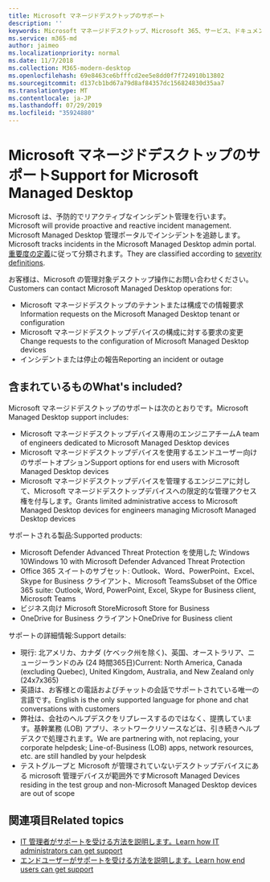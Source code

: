 ```yaml
---
title: Microsoft マネージドデスクトップのサポート
description: ''
keywords: Microsoft マネージドデスクトップ、Microsoft 365、サービス、ドキュメント
ms.service: m365-md
author: jaimeo
ms.localizationpriority: normal
ms.date: 11/7/2018
ms.collection: M365-modern-desktop
ms.openlocfilehash: 69e8463ce6bfffcd2ee5e8dd0f7f724910b13802
ms.sourcegitcommit: d137cb1bd67a79d8af84357dc156824830d35aa7
ms.translationtype: MT
ms.contentlocale: ja-JP
ms.lasthandoff: 07/29/2019
ms.locfileid: "35924880"
---
```

# <a name="support-for-microsoft-managed-desktop"></a><span data-ttu-id="e6562-103">Microsoft マネージドデスクトップのサポート</span><span class="sxs-lookup"><span data-stu-id="e6562-103">Support for Microsoft Managed Desktop</span></span>

<span data-ttu-id="e6562-104">Microsoft は、予防的でリアクティブなインシデント管理を行います。</span><span class="sxs-lookup"><span data-stu-id="e6562-104">Microsoft will provide proactive and reactive incident management.</span></span> <span data-ttu-id="e6562-105">Microsoft Managed Desktop 管理ポータルでインシデントを追跡します。</span><span class="sxs-lookup"><span data-stu-id="e6562-105">Microsoft tracks incidents in the Microsoft Managed Desktop admin portal.</span></span> <span data-ttu-id="e6562-106">[重要度の定義](../working-with-managed-desktop/admin-support.md#sev)に従って分類されます。</span><span class="sxs-lookup"><span data-stu-id="e6562-106">They are classified according to [severity definitions](../working-with-managed-desktop/admin-support.md#sev).</span></span>

<span data-ttu-id="e6562-107">お客様は、Microsoft の管理対象デスクトップ操作にお問い合わせください。</span><span class="sxs-lookup"><span data-stu-id="e6562-107">Customers can contact Microsoft Managed Desktop operations for:</span></span>
- <span data-ttu-id="e6562-108">Microsoft マネージドデスクトップのテナントまたは構成での情報要求</span><span class="sxs-lookup"><span data-stu-id="e6562-108">Information requests on the Microsoft Managed Desktop tenant or configuration</span></span>
- <span data-ttu-id="e6562-109">Microsoft マネージドデスクトップデバイスの構成に対する要求の変更</span><span class="sxs-lookup"><span data-stu-id="e6562-109">Change requests to the configuration of Microsoft Managed Desktop devices</span></span>
- <span data-ttu-id="e6562-110">インシデントまたは停止の報告</span><span class="sxs-lookup"><span data-stu-id="e6562-110">Reporting an incident or outage</span></span>

## <a name="whats-included"></a><span data-ttu-id="e6562-111">含まれているもの</span><span class="sxs-lookup"><span data-stu-id="e6562-111">What's included?</span></span>

<span data-ttu-id="e6562-112">Microsoft マネージドデスクトップのサポートは次のとおりです。</span><span class="sxs-lookup"><span data-stu-id="e6562-112">Microsoft Managed Desktop support includes:</span></span>

- <span data-ttu-id="e6562-113">Microsoft マネージドデスクトップデバイス専用のエンジニアチーム</span><span class="sxs-lookup"><span data-stu-id="e6562-113">A team of engineers dedicated to Microsoft Managed Desktop devices</span></span>
- <span data-ttu-id="e6562-114">Microsoft マネージドデスクトップデバイスを使用するエンドユーザー向けのサポートオプション</span><span class="sxs-lookup"><span data-stu-id="e6562-114">Support options for end users with Microsoft Managed Desktop devices</span></span>
- <span data-ttu-id="e6562-115">Microsoft マネージドデスクトップデバイスを管理するエンジニアに対して、Microsoft マネージドデスクトップデバイスへの限定的な管理アクセス権を付与します。</span><span class="sxs-lookup"><span data-stu-id="e6562-115">Grants limited administrative access to Microsoft Managed Desktop devices for engineers managing Microsoft Managed Desktop devices</span></span> 

<span data-ttu-id="e6562-116">サポートされる製品:</span><span class="sxs-lookup"><span data-stu-id="e6562-116">Supported products:</span></span>

- <span data-ttu-id="e6562-117">Microsoft Defender Advanced Threat Protection を使用した Windows 10</span><span class="sxs-lookup"><span data-stu-id="e6562-117">Windows 10 with Microsoft Defender Advanced Threat Protection</span></span> 
- <span data-ttu-id="e6562-118">Office 365 スイートのサブセット: Outlook、Word、PowerPoint、Excel、Skype for Business クライアント、Microsoft Teams</span><span class="sxs-lookup"><span data-stu-id="e6562-118">Subset of the Office 365 suite: Outlook, Word, PowerPoint, Excel, Skype for Business client, Microsoft Teams</span></span> 
- <span data-ttu-id="e6562-119">ビジネス向け Microsoft Store</span><span class="sxs-lookup"><span data-stu-id="e6562-119">Microsoft Store for Business</span></span> 
- <span data-ttu-id="e6562-120">OneDrive for Business クライアント</span><span class="sxs-lookup"><span data-stu-id="e6562-120">OneDrive for Business client</span></span> 

<span data-ttu-id="e6562-121">サポートの詳細情報:</span><span class="sxs-lookup"><span data-stu-id="e6562-121">Support details:</span></span>

- <span data-ttu-id="e6562-122">現行: 北アメリカ、カナダ (ケベック州を除く)、英国、オーストラリア、ニュージーランドのみ (24 時間365日)</span><span class="sxs-lookup"><span data-stu-id="e6562-122">Current: North America, Canada (excluding Quebec), United Kingdom, Australia, and New Zealand only (24x7x365)</span></span> 
- <span data-ttu-id="e6562-123">英語は、お客様との電話およびチャットの会話でサポートされている唯一の言語です。</span><span class="sxs-lookup"><span data-stu-id="e6562-123">English is the only supported language for phone and chat conversations with customers</span></span> 
- <span data-ttu-id="e6562-124">弊社は、会社のヘルプデスクをリプレースするのではなく、提携しています。基幹業務 (LOB) アプリ、ネットワークリソースなどは、引き続きヘルプデスクで処理されます。</span><span class="sxs-lookup"><span data-stu-id="e6562-124">We are partnering with, not replacing, your corporate helpdesk; Line-of-Business (LOB) apps, network resources, etc. are still handled by your helpdesk</span></span> 
- <span data-ttu-id="e6562-125">テストグループと Microsoft が管理されていないデスクトップデバイスにある microsoft 管理デバイスが範囲外です</span><span class="sxs-lookup"><span data-stu-id="e6562-125">Microsoft Managed Devices residing in the test group and non-Microsoft Managed Desktop devices are out of scope</span></span> 


## <a name="related-topics"></a><span data-ttu-id="e6562-126">関連項目</span><span class="sxs-lookup"><span data-stu-id="e6562-126">Related topics</span></span>

- [<span data-ttu-id="e6562-127">IT 管理者がサポートを受ける方法を説明します。</span><span class="sxs-lookup"><span data-stu-id="e6562-127">Learn how IT administrators can get support</span></span>](../working-with-managed-desktop/admin-support.md)
- [<span data-ttu-id="e6562-128">エンドユーザーがサポートを受ける方法を説明します。</span><span class="sxs-lookup"><span data-stu-id="e6562-128">Learn how end users can get support</span></span>](../working-with-managed-desktop/end-user-support.md)

